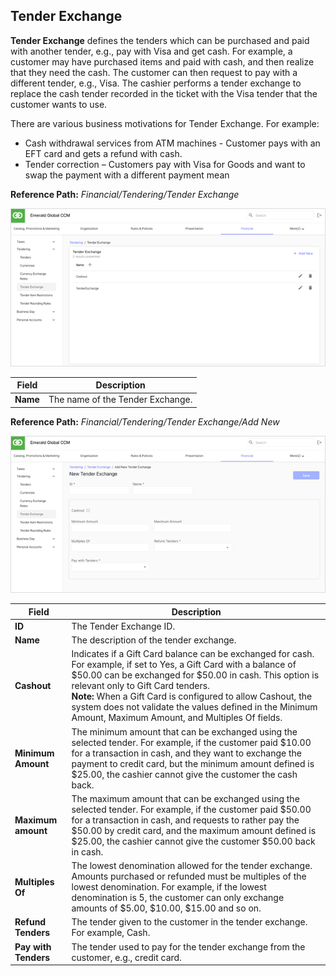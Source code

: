 ## Tender Exchange

**Tender Exchange** defines the tenders which can be purchased and paid with another tender, e.g., pay with Visa and get cash. For example, a customer may have purchased items and paid with cash, and then realize that they need the cash. The customer can then request to pay with a different tender, e.g., Visa. The cashier performs a tender exchange to replace the cash tender recorded in the ticket with the Visa tender that the customer wants to use.

There are various business motivations for Tender Exchange. For example:

* Cash withdrawal services from ATM machines - Customer pays with an EFT card and gets a refund with cash.
* Tender correction – Customers pay with Visa for Goods and want to swap the payment with a different payment mean

**Reference Path:** *Financial/Tendering/Tender Exchange*

![Tender Exchange Screen](/Images/TenderExchangeScreen.png)

|**Field**|**Description**|
|---------|----------|
|**Name**|The name of the Tender Exchange.|

**Reference Path:** *Financial/Tendering/Tender Exchange/Add New*

![Tender Exchange Form](/Images/TenderExchangeForm.png)

|**Field**|**Description**|
|---------|----------|
|**ID**|The Tender Exchange ID.|
|**Name**|The description of the tender exchange.|
|**Cashout**|Indicates if a Gift Card balance can be exchanged for cash. For example, if set to Yes, a Gift Card with a balance of $50.00 can be exchanged for $50.00 in cash. This option is relevant only to Gift Card tenders.<BR>**Note:** When a Gift Card is configured to allow Cashout, the system does not validate the values defined in the Minimum Amount, Maximum Amount, and Multiples Of fields.|
|**Minimum Amount**|The minimum amount that can be exchanged using the selected tender. For example, if the customer paid $10.00 for a transaction in cash, and they want to exchange the payment to credit card, but the minimum amount defined is $25.00, the cashier cannot give the customer the cash back.|
|**Maximum amount**|The maximum amount that can be exchanged using the selected tender.  For example, if the customer paid $50.00 for a transaction in cash, and requests to rather pay the $50.00 by credit card, and the maximum amount defined is $25.00, the cashier cannot give the customer $50.00 back in cash.|
|**Multiples Of**|The lowest denomination allowed for the tender exchange. Amounts purchased or refunded must be multiples of the lowest denomination. For example, if the lowest denomination is 5, the customer can only exchange amounts of $5.00, $10.00, $15.00 and so on.|
|**Refund Tenders**|The tender given to the customer in the tender exchange. For example, Cash.|
|**Pay with Tenders**|The tender used to pay for the tender exchange from the customer, e.g., credit card.|
